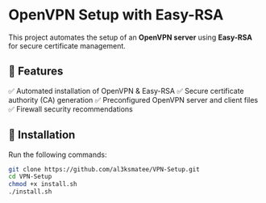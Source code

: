 # OpenVPN Setup with Easy-RSA

This project automates the setup of an **OpenVPN server** using **Easy-RSA** for secure certificate management.

## 📌 Features
✅ Automated installation of OpenVPN & Easy-RSA 
✅ Secure certificate authority (CA) generation 
✅ Preconfigured OpenVPN server and client files 
✅ Firewall security recommendations 

## 🔧 Installation
Run the following commands:

```sh
git clone https://github.com/al3ksmatee/VPN-Setup.git
cd VPN-Setup
chmod +x install.sh
./install.sh
